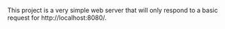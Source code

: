 This project is a very simple web server that will only respond to a basic request for http://localhost:8080/.